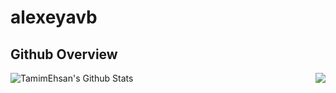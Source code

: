 # alexeyavb
## Github Overview

<img align="left" alt="TamimEhsan's Github Stats" src="https://github-readme-stats.vercel.app/api?username=alexeyavb&show_icons=true&theme=radical" />
<img align="right" src="https://github-readme-stats.vercel.app/api/top-langs/?username=alexeyavb&hide=javascript,html,css,CMake,Makefile,Python,Batchfile&theme=radical" />    &nbsp;